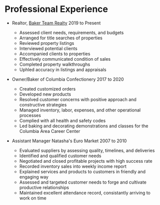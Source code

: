 # Professional Experience

* Realtor, [Baker Team Realty](https://bakerteamrealty.com/) 2019 to Present
  * Assessed client needs, requirements, and budgets
  * Arranged for title searches of properties
  * Reviewed property listings
  * Interviewed potential clients
  * Accompanied clients to properties
  * Effectively communicated condition of sales
  * Completed property walkthroughs
  * Uphled accuracy in listings and appraisals
 
  
* Owner/Baker of Columbia Confectionery 2017 to 2020
  * Created customized orders
  * Developed new products
  * Resolved customer concerns with positive approach and constructive strategies
  * Managed inventory, labor, expenses, and other operational processes
  * Complied with all health and safety codes
  * Led baking and decorating demonstrations and classes for the Columbia Area Career Center
    
* Assistant Manager Natasha's Euro Market 2007 to 2010
  * Evaluated suppliers by assessing quality, timelines, and deliveries
  * Identified and qualified customer needs
  * Negotiated and closed profitable projects with high success rate
  * Recorded inventory sales into weekly income report
  * Explained services and products to customers in friendly and engaging way
  * Assessed and targeted customer needs to forge and cultivate productive relationships
  * Maintained excellent attendance record, consistantly arriving to work on time
